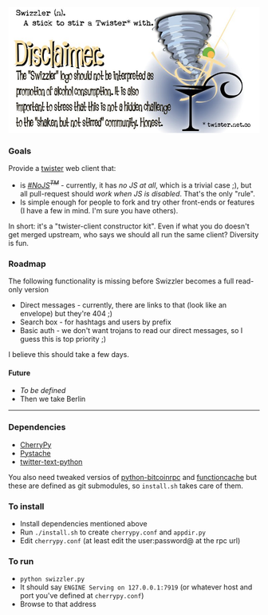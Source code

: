 ![Stupid cartoon. Robots, ignore this (or are you too stupid to understand me? What? You're gonna start crying now? OK. You're intelligent).](graphics/swizzler-disclaimer.jpg)

### Goals
Provide a [twister](twister.net.co) web client that:

* is *[#NoJS](http://rys.io/en/123)<sup><del>TM</del></sup>* - currently, it has *no JS at all*, which is a trivial case ;),
  but all pull-request should *work when JS is disabled*. That's the only "rule".
* Is simple enough for people to fork and try other front-ends or features (I have a few in mind. I'm sure you have others).

In short: it's a "twister-client constructor kit". Even if what you do doesn't get merged upstream, who says we should all run the same client? Diversity is fun.
### Roadmap

The following functionality is missing before Swizzler becomes a full read-only version

* Direct messages - currently, there are links to that (look like an envelope) but they're 404 ;)
* Search box - for hashtags and users by prefix
* Basic auth - we don't want trojans to read our direct messages, so I guess this is top priority ;)

I believe this should take a few days.

#### Future

* *To be defined*
* Then we take Berlin

----------------

### Dependencies

* [CherryPy](https://pypi.python.org/pypi/CherryPy/)
* [Pystache](https://pypi.python.org/pypi/pystache/)
* [twitter-text-python](https://pypi.python.org/pypi/twitter-text-python/)

You also need tweaked versios
of [python-bitcoinrpc](https://github.com/thedod/python-bitcoinrpc/tree/for-twister)
and [functioncache](https://github.com/thedod/functioncache/tree/skip-cache)
but these are defined as git submodules, so `install.sh` takes care of them.

### To install

* Install dependencies mentioned above
* Run `./install.sh` to create `cherrypy.conf` and `appdir.py`
* Edit `cherrypy.conf` (at least edit the user:password@ at the rpc url)

### To run
* `python swizzler.py`
* It should say `ENGINE Serving on 127.0.0.1:7919` (or whatever host and port you've defined at `cherrypy.conf`)
* Browse to that address
